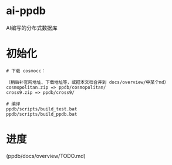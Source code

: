 # ai-ppdb

AI编写的分布式数据库

# 初始化

```
# 下载 cosmocc：

（稍后补官网地址、下载地址等，或把本文档合并到 docs/overview/中某个md）
cosmopolitan.zip => ppdb/cosmopolitan/
cross9.zip => ppdb/cross9/

# 编译
ppdb/scripts/build_test.bat
ppdb/scripts/build_ppdb.bat

```

# 进度

(ppdb/docs/overview/TODO.md)